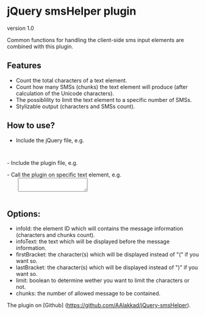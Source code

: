 jQuery smsHelper plugin
=======================
version 1.0

Common functions for handling the client-side sms input elements are combined with this plugin.

Features
--------
- Count the total characters of a text element.
- Count how many SMSs (chunks) the text element will produce (after calculation of the Unicode characters).
- The possiblility to limit the text element to a specific number of SMSs.
- Stylizable output (characters and SMSs count).

How to use?
-----------
- Include the jQuery file, e.g.
<code>
<script type="text/javascript" src="http://ajax.googleapis.com/ajax/libs/jquery/1.5.2/jquery.min.js"></script>
</code>
- Include the plugin file, e.g.
<code>
<script type="text/javascript" src="jquery-smshelper.min.js"></script> 
</code>
- Call the plugin on specific text element, e.g.
<code>
    <textarea id="text1"></textarea>
    <script type="text/javascript"> 
      $(document).ready(function(){
    		$("#text1").smsHelper();
    	});
    </script>
</code>

Options:
-------
- infoId: the element ID which will contains the message information (characters and chunks count).
- infoText: the text which will be displayed before the message information.
- firstBracket: the character(s) which will be displayed instead of "(" if you want so.
- lastBracket: the character(s) which will be displayed instead of ")" if you want so.
- limit: boolean to determine wether you want to limit the characters or not.
- chunks: the number of allowed message to be contained.


The plugin on [Github] (https://github.com/AAlakkad/jQuery-smsHelper). 
